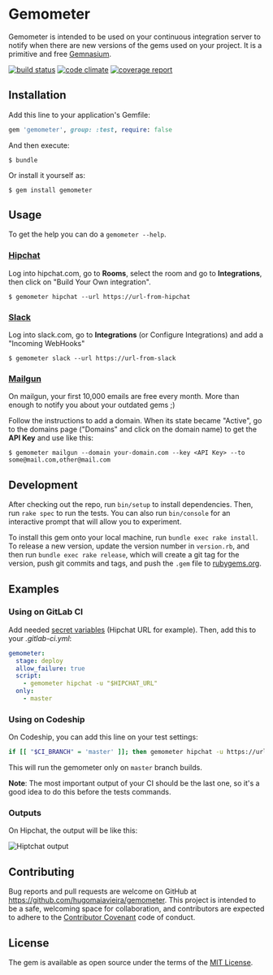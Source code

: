 # Gemometer

Gemometer is intended to be used on your continuous integration server to notify when there are new versions of the gems used on your project. It is a primitive and free [Gemnasium](https://gemnasium.com).

[![build status](https://gitlab.com/hugomaiavieira/_gemometer/badges/master/build.svg)](https://gitlab.com/hugomaiavieira/_gemometer/commits/master)
[![code climate](https://codeclimate.com/github/hugomaiavieira/gemometer/badges/gpa.svg)](https://codeclimate.com/github/hugomaiavieira/gemometer)
[![coverage report](https://gitlab.com/hugomaiavieira/_gemometer/badges/master/coverage.svg)](http://hugomaiavieira.gitlab.io/_gemometer)

## Installation

Add this line to your application's Gemfile:

```ruby
gem 'gemometer', group: :test, require: false
```

And then execute:

    $ bundle

Or install it yourself as:

    $ gem install gemometer

## Usage

To get the help you can do a `gemometer --help`.

### [Hipchat](https://www.hipchat.com)

Log into hipchat.com, go to **Rooms**, select the room and go to **Integrations**, then click on "Build Your Own integration".

    $ gemometer hipchat --url https://url-from-hipchat

### [Slack](https://slack.com)

Log into slack.com, go to **Integrations** (or Configure Integrations) and add a "Incoming WebHooks"

    $ gemometer slack --url https://url-from-slack

### [Mailgun](https://mailgun.com)

On mailgun, your first 10,000 emails are free every month. More than enough to notify you about your outdated gems ;)

Follow the instructions to add a domain. When its state became "Active", go to the domains page ("Domains" and click on the domain name) to get the **API Key** and use like this:

    $ gemometer mailgun --domain your-domain.com --key <API Key> --to some@mail.com,other@mail.com

## Development

After checking out the repo, run `bin/setup` to install dependencies. Then, run `rake spec` to run the tests. You can also run `bin/console` for an interactive prompt that will allow you to experiment.

To install this gem onto your local machine, run `bundle exec rake install`. To release a new version, update the version number in `version.rb`, and then run `bundle exec rake release`, which will create a git tag for the version, push git commits and tags, and push the `.gem` file to [rubygems.org](https://rubygems.org).

## Examples

### Using on GitLab CI

Add needed [secret variables](http://docs.gitlab.com/ee/ci/variables/README.html#secret-variables) (Hipchat URL for example). Then, add this to your *.gitlab-ci.yml*:

``` yml
gemometer:
  stage: deploy
  allow_failure: true
  script:
    - gemometer hipchat -u "$HIPCHAT_URL"
  only:
    - master
```

### Using on Codeship

On Codeship, you can add this line on your test settings:

``` bash
if [[ "$CI_BRANCH" = 'master' ]]; then gemometer hipchat -u https://url-from-hipchat; else true; fi
```

This will run the gemometer only on `master` branch builds.

**Note**: The most important output of your CI should be the last one, so it's a good idea to do this before the tests commands.

### Outputs

On Hipchat, the output will be like this:

![Hiptchat output](https://cloud.githubusercontent.com/assets/73012/14174061/6b3281d0-f718-11e5-94d3-2b20f750ee90.png)

## Contributing

Bug reports and pull requests are welcome on GitHub at https://github.com/hugomaiavieira/gemometer. This project is intended to be a safe, welcoming space for collaboration, and contributors are expected to adhere to the [Contributor Covenant](contributor-covenant.org) code of conduct.


## License

The gem is available as open source under the terms of the [MIT License](http://opensource.org/licenses/MIT).

